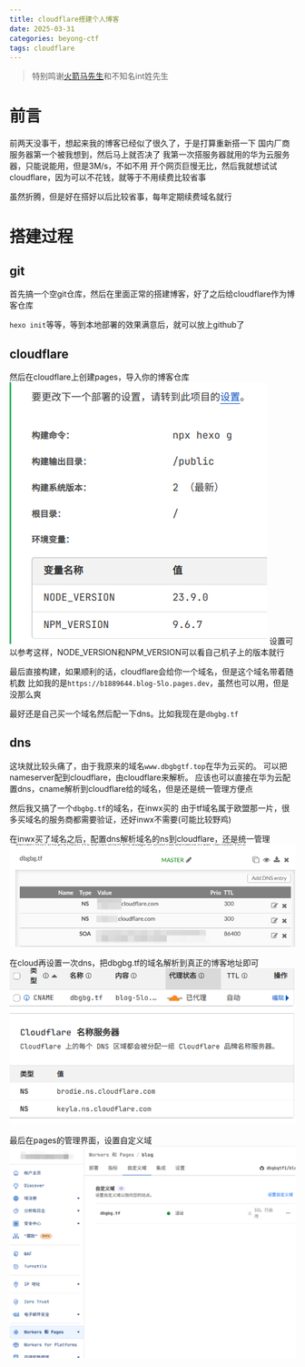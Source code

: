 ```yaml
---
title: cloudflare搭建个人博客
date: 2025-03-31
categories: beyong-ctf
tags: cloudflare
---
```

> 特别鸣谢[火箭马先生](https://rocketma.dev)和不知名int姓先生

# 前言
前两天没事干，想起来我的博客已经似了很久了，于是打算重新搭一下
国内厂商服务器第一个被我想到，然后马上就否决了
我第一次搭服务器就用的华为云服务器，只能说能用，但是3M/s，不如不用
开个网页巨慢无比，然后我就想试试cloudflare，因为可以不花钱，就等于不用续费比较省事

虽然折腾，但是好在搭好以后比较省事，每年定期续费域名就行

# 搭建过程
## git
首先搞一个空git仓库，然后在里面正常的搭建博客，好了之后给cloudflare作为博客仓库

`hexo init`等等，等到本地部署的效果满意后，就可以放上github了

## cloudflare
然后在cloudflare上创建pages，导入你的博客仓库
![settings](./cloud/settings.png)
设置可以参考这样，NODE_VERSION和NPM_VERSION可以看自己机子上的版本就行

最后直接构建，如果顺利的话，cloudflare会给你一个域名，但是这个域名带着随机数
比如我的是`https://b1889644.blog-5lo.pages.dev`，虽然也可以用，但是没那么爽

最好还是自己买一个域名然后配一下dns。比如我现在是`dbgbg.tf`

## dns
这块就比较头痛了，由于我原来的域名`www.dbgbgtf.top`在华为云买的。
可以把nameserver配到cloudflare，由cloudflare来解析。
应该也可以直接在华为云配置dns，cname解析到cloudflare给的域名，但是还是统一管理方便点

然后我又搞了一个`dbgbg.tf`的域名，在inwx买的
由于tf域名属于欧盟那一片，很多买域名的服务商都需要验证，还好inwx不需要(可能比较野鸡)

在inwx买了域名之后，配置dns解析域名的ns到cloudflare，还是统一管理
![inwx-dns](./cloud/inwx-dns.png)

在cloud再设置一次dns，把dbgbg.tf的域名解析到真正的博客地址即可
![cloud-dns](./cloud/cloud-dns.png)

最后在pages的管理界面，设置自定义域
![cloud-settings](./cloud/cloud-settings.png)
